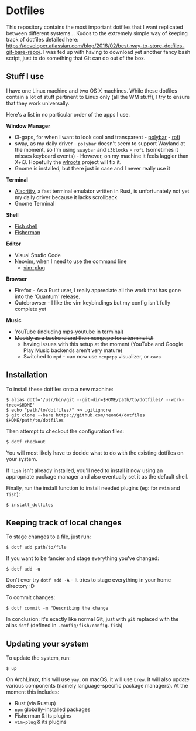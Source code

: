 # Dotfiles


This repository contains the most important dotfiles that I want replicated between different systems...
Kudos to the extremely simple way of keeping track of dotfiles detailed here: https://developer.atlassian.com/blog/2016/02/best-way-to-store-dotfiles-git-bare-repo/.
I was fed up with having to download yet another fancy bash script, just to do something that Git can do out of the box.

## Stuff I use

I have one Linux machine and two OS X machines. While these dotfiles contain a lot of stuff pertinent to Linux only (all the WM stuff), I try to ensure that they work universally.

Here's a list in no particular order of the apps I use.

**Window Manager**
 - i3-gaps, for when I want to look cool and transparent
        - [polybar](https://github.com/jaagr/polybar)
        - [rofi](https://github.com/DaveDavenport/rofi)
 - sway, as my daily driver
        - `polybar` doesn't seem to support Wayland at the moment, so I'm using `swaybar` and `i3blocks`
        - `rofi` (sometimes it misses keyboard events)
        - However, on my machine it feels laggier than X+i3. Hopefully the [wlroots](https://github.com/swaywm/wlroots) project will fix it.
 - Gnome is installed, but there just in case and I never really use it

**Terminal**
 - [Alacritty](https://github.com/jwilm/alacritty/), a fast terminal emulator written in Rust, is unfortunately not yet my daily driver because it lacks scrollback
 - Gnome Terminal

**Shell**
 - [Fish shell](https://fishshell.com/)
 - [Fisherman](https://github.com/fisherman/fisherman)

**Editor**
 - Visual Studio Code
 - [Neovim](https://github.com/neovim/neovim), when I need to use the command line
     - [vim-plug](https://github.com/junegunn/vim-plug)

**Browser**
 - Firefox - As a Rust user, I really appreciate all the work that has gone into the 'Quantum' release.
 - Qutebrowser - I like the vim keybindings but my config isn't fully complete yet

**Music**
 - YouTube (including mps-youtube in terminal)
 - <strike>Mopidy as a backend and then ncmpcpp for a terminal UI</strike>
    - having issues with this setup at the moment (YouTube and Google Play Music backends aren't very mature)
    - Switched to `mpd` - can now use `ncmpcpp` visualizer, or `cava`

## Installation

To install these dotfiles onto a new machine:

    $ alias dotf='/usr/bin/git --git-dir=$HOME/path/to/dotfiles/ --work-tree=$HOME'
    $ echo "path/to/dotfiles/" >> .gitignore
    $ git clone --bare https://github.com/neon64/dotfiles $HOME/path/to/dotfiles

Then attempt to checkout the configuration files:

    $ dotf checkout

You will most likely have to decide what to do with the existing dotfiles on your system.

If `fish` isn't already installed, you'll need to install it now using an appropriate package manager and also eventually set it as the default shell.

Finally, run the install function to install needed plugins (eg: for `nvim` and `fish`):

    $ install_dotfiles

## Keeping track of local changes

To stage changes to a file, just run:

    $ dotf add path/to/file

If you want to be fancier and stage everything you've changed:

    $ dotf add -u

Don't ever try `dotf add -A` - It tries to stage everything in your home directory :D

To commit changes:

    $ dotf commit -m "Describing the change

In conclusion: it's exactly like normal Git, just with `git` replaced with the alias `dotf` (defined in `.config/fish/config.fish`)

## Updating your system

To update the system, run:

    $ up

On ArchLinux, this will use `yay`, on macOS, it will use `brew`.
It will also update various components (namely language-specific package managers). At the moment this includes:

- Rust (via Rustup)
- `npm` globally-installed packages
- Fisherman & its plugins
- `vim-plug` & its plugins
